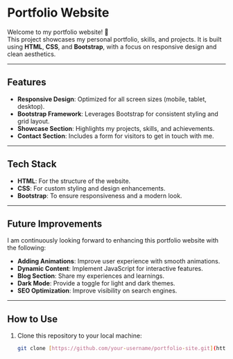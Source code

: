 
# Portfolio Website

Welcome to my portfolio website! 🎉  
This project showcases my personal portfolio, skills, and projects. It is built using **HTML**, **CSS**, and **Bootstrap**, with a focus on responsive design and clean aesthetics.

---

## Features

- **Responsive Design**: Optimized for all screen sizes (mobile, tablet, desktop).  
- **Bootstrap Framework**: Leverages Bootstrap for consistent styling and grid layout.  
- **Showcase Section**: Highlights my projects, skills, and achievements.  
- **Contact Section**: Includes a form for visitors to get in touch with me.  

---

## Tech Stack

- **HTML**: For the structure of the website.  
- **CSS**: For custom styling and design enhancements.  
- **Bootstrap**: To ensure responsiveness and a modern look.  

---

## Future Improvements

I am continuously looking forward to enhancing this portfolio website with the following:  

- **Adding Animations**: Improve user experience with smooth animations.  
- **Dynamic Content**: Implement JavaScript for interactive features.  
- **Blog Section**: Share my experiences and learnings.  
- **Dark Mode**: Provide a toggle for light and dark themes.  
- **SEO Optimization**: Improve visibility on search engines.  

---

## How to Use

1. Clone this repository to your local machine:
   ```bash
   git clone [https://github.com/your-username/portfolio-site.git](https://github.com/sandunThiwanka/portfolio)

